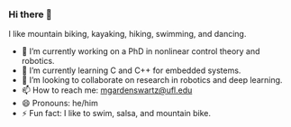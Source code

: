 ### Hi there 👋

<!--
**mgardenswartz/mgardenswartz** is a ✨ _special_ ✨ repository because its `README.md` (this file) appears on your GitHub profile.

Here are some ideas to get you started:


-->

I like mountain biking, kayaking, hiking, swimming, and dancing.
- 🔭 I’m currently working on a PhD in nonlinear control theory and robotics.
- 🌱 I’m currently learning C and C++ for embedded systems.
- 👯 I’m looking to collaborate on research in robotics and deep learning.
- 📫 How to reach me: mgardenswartz@ufl.edu
- 😄 Pronouns: he/him
- ⚡ Fun fact: I like to swim, salsa, and mountain bike.
